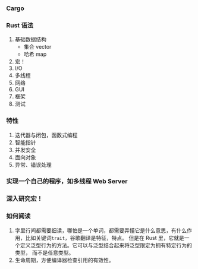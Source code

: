 ### Cargo

### Rust 语法

1. 基础数据结构
    - 集合 vector
    - 哈希 map
2. 宏！
3. I/O
4. 多线程
5. 网络
6. GUI
7. 框架
8. 测试

### 特性

1. 迭代器与闭包，函数式编程
2. 智能指针
3. 并发安全
4. 面向对象
5. 异常、错误处理

### 实现一个自己的程序，如多线程 Web Server

### 深入研究宏！


### 如何阅读

1. 字里行间都需要细读，哪怕是一个单词，都需要弄懂它是什么意思，有什么作用，比如关键词`trait`，谷歌翻译是特征，特点。
但是在 Rust 里，它就是一个定义泛型行为的方法。它可以与泛型结合起来将泛型限定为拥有特定行为的类型，
而不是任意类型。
2. 生命周期，方便编译器检查引用的有效性。